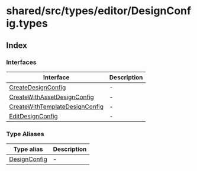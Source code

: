 # shared/src/types/editor/DesignConfig.types

## Index

### Interfaces

| Interface | Description |
| ------ | ------ |
| [CreateDesignConfig](../design-config-types/interfaces/create-design-config.md) | - |
| [CreateWithAssetDesignConfig](../design-config-types/interfaces/create-with-asset-design-config.md) | - |
| [CreateWithTemplateDesignConfig](../design-config-types/interfaces/create-with-template-design-config.md) | - |
| [EditDesignConfig](../design-config-types/interfaces/edit-design-config.md) | - |

### Type Aliases

| Type alias | Description |
| ------ | ------ |
| [DesignConfig](../design-config-types/type-aliases/design-config.md) | - |
